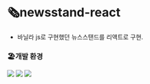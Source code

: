 # 🗞️newsstand-react

- 바닐라 js로 구현했던 뉴스스탠드를 리액트로 구현.

### 🏖️개발 환경

<div align=left> 
  <img src="https://img.shields.io/badge/createreactapp-09D3AC?style=for-the-badge&logo=createreactapp&logoColor=white">
  <img src="https://img.shields.io/badge/tailwindcss-06B6D4?style=for-the-badge&logo=tailwindcss&logoColor=white">
  <img src="https://img.shields.io/badge/typescript-3178C6?style=for-the-badge&logo=typescript&logoColor=white">
  </div>
